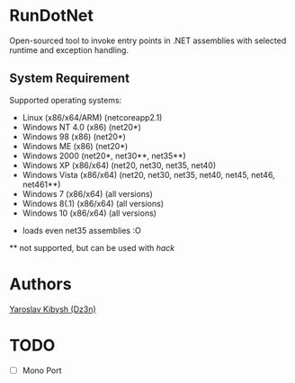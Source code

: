 # RunDotNet

Open-sourced tool to invoke entry points in .NET assemblies with selected runtime and exception handling.

## System Requirement

Supported operating systems:
- Linux (x86/x64/ARM) (netcoreapp2.1)
- Windows NT 4.0 (x86) (net20*)
- Windows 98 (x86) (net20*)
- Windows ME (x86) (net20*)
- Windows 2000 (net20*, net30**, net35**)
- Windows XP (x86/x64) (net20, net30, net35, net40)
- Windows Vista (x86/x64) (net20, net30, net35, net40, net45, net46, net461**)
- Windows 7 (x86/x64) (all versions)
- Windows 8(.1) (x86/x64) (all versions)
- Windows 10 (x86/x64) (all versions)

* loads even net35 assemblies :O

** not supported, but can be used with *hack*

# Authors

[Yaroslav Kibysh (Dz3n)](https://github.com/feel-the-dz3n)

# TODO

- [ ] Mono Port

